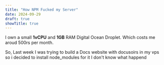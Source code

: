 ```yaml
---
title: "How NPM Fucked my Server"
date: 2024-09-29
draft: true
showTitle: true
---
```


I own a small **1vCPU** and **1GB** RAM Digital Ocean Droplet. Which costs  me aroud  500rs per month.

So, Last week I was trying to build a Docs website with docusoirs  in my vps so i decided to install node_modules for it I don't know
what happend
